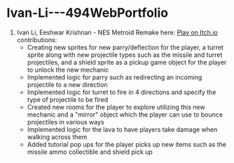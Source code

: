 # Ivan-Li---494WebPortfolio

1) Ivan Li, Eeshwar Krishnan - NES Metroid Remake here: [Play on Itch.io](https://ive7042.itch.io/nes-metroid-remake)
   contributions:
   - Creating new sprites for new parry/deflection for the player, a turret sprite along with new projectile types such as the missile and turret projectiles, and a shield sprite as a pickup game object for the player to unlock the new mechanic
   - Implemented logic for parry such as redirecting an incoming projectile to a new direction
   - Implemented logic for turret to fire in 4 directions and specify the type of projectile to be fired
   - Created new rooms for the player to explore utilizing this new mechanic and a "mirror" object which the player can use to bounce projectiles in various ways
   - Implemented logic for the lava to have players take damage when walking across them
   - Added tutorial pop ups for the player picks up new items such as the missile ammo collectible and shield pick up
